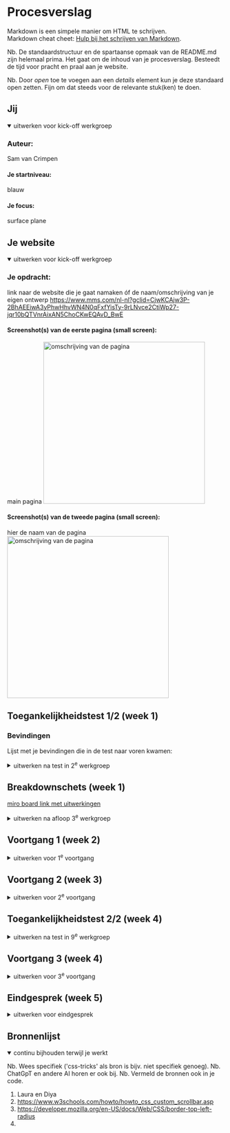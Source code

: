 # Procesverslag
Markdown is een simpele manier om HTML te schrijven.  
Markdown cheat cheet: [Hulp bij het schrijven van Markdown](https://github.com/adam-p/markdown-here/wiki/Markdown-Cheatsheet).

Nb. De standaardstructuur en de spartaanse opmaak van de README.md zijn helemaal prima. Het gaat om de inhoud van je procesverslag. Besteedt de tijd voor pracht en praal aan je website.

Nb. Door *open* toe te voegen aan een *details* element kun je deze standaard open zetten. Fijn om dat steeds voor de relevante stuk(ken) te doen.





## Jij

<details open>
  <summary>uitwerken voor kick-off werkgroep</summary>

  ### Auteur:
  Sam van Crimpen

  #### Je startniveau:
  blauw

  #### Je focus:
 surface plane
 
</details>





## Je website

<details open>
  <summary>uitwerken voor kick-off werkgroep</summary>

  ### Je opdracht:
  link naar de website die je gaat namaken óf de naam/omschrijving van je eigen ontwerp
  https://www.mms.com/nl-nl?gclid=CjwKCAjw3P-2BhAEEiwA3yPhwHhvWN4N0qFxfYisTy-9rLNvce2CtiWp27-jqr10bQTVnrAixAN5ChoCKwEQAvD_BwE

  #### Screenshot(s) van de eerste pagina (small screen): 
  main pagina
  <img src="readme-images/breakdownschets1.jpg" width="375px" alt="omschrijving van de pagina">

  #### Screenshot(s) van de tweede pagina (small screen):
  hier de naam van de pagina  
  <img src="readme-images/breakdownschets1.jpg" width="375px" alt="omschrijving van de pagina">
 
</details>



## Toegankelijkheidstest 1/2 (week 1)
  ### Bevindingen
  Lijst met je bevindingen die in de test naar voren kwamen:
<details>
  <summary>uitwerken na test in 2<sup>e</sup> werkgroep</summary>
de screenreader las METER&M'S in plaats van m&m's
door twee keer op de pijltjestoets te tikken, ging ie van vertellen over menu naar klikken op menu. ik weet niet of ik dit zelf handig zou vinden.
de screenreader beschreef de afbeelding voordat hij vertelede waar de knop naartoe zou leiden: ÄFBEELDING, HARTJES GEVULD MET RODE EN WITTE M&M'S
hij vertelde ook over een afbeelding die helemaal geen link was, hierdoor was er geen onderscheid te horen tussen een afbeeldingsknop en een normale afbeelding.
de "ontwerp je eigen m&m pagina" is ontbruikbaar voor mensen die een screenreader gebruiken.
er miste op de homepagina een aantal screenreader prompts.
er zit een bewegend element, die beweegt tijdens het scrollen(in ieder geval op de laptop versie) deze word per woord voorgelezen, een slechtziende krijgt dus geen volledige ervaring van wat er getoond word op het scherm.
sommige teksten waren in het engels
de plaatjes die geen knoppen zijn werden naarmate je verder op de pagina was steeds vervelender om mee te werken (item heeft geen primaire actie).
er werd niks in detail verteld over de afbeeldingen. "design verjaardagsmix" "design bruiloft mix" 
de knop stond elke keer aan de onderkant, je moest elke keer door meerdere teksten en afbeeldingen heenscrollen.
bij een carrousel menu ging de narrator steeds de vorige afbeelding uitleggen, daardoor wist ik niet meer waar ik was.
er was soms wel uitleg van wat er te zien was, :buisje m&m's, prijs 3,50/stuk
iets bestellen op een productpagina was eigenlijk praktisch onmogelijk, ik moest door heel veel dingen scrollen voordat ik de koopknop had gevonden.
er waren op de website steeds stukjes in het engels en in het nederlands.
alle knoppen en tekst werden apart verteld, je moest elke keer 3 keer doortikken voordat je bij de knop uitkwam
er was niet meteen duidelijk wat een knop was en wat niet, wat navigeren moeilijk maakt. 
je kan ook je eigen pakken smaenstellen, en de eigen kleur m&M kiezen. dit menu was ook weer lastig te bedienen.
"item heeft geen eigen functie"


</details>



## Breakdownschets (week 1)
<a href="https://miro.com/app/board/uXjVLdggZVo=/?share_link_id=460490364818">miro board link met uitwerkingen</a>
<details>
  <summary>uitwerken na afloop 3<sup>e</sup> werkgroep</summary>
  De 3e les heb ik bijgewoond zodat ik weer even een opfrisser kreeg over grid. Ik vond dit de voorgaande jaren lastig, dit dit was een waardevolle les om te volgen
  notities:
  in flexbox is het 1 dimentionaal, grid is 3dimentionaal. 
  deze les heb ik besteed aan het in ene grid plaatsen van mijn header en het verduidelijken van mijn eigen code zodat ik makkelijker en sneller kan werken. 

  ### de hele pagina: 
  <img src="readme-images/breakdownschets1.jpg" width="375px" alt="breakdown van de hele pagina">

  ### dynamisch deel (bijv menu): 
  <img src="readme-images/menu.jpg" width="375px" alt="breakdown van een dynamisch deel">

</details>





## Voortgang 1 (week 2)

<details>
  <summary>uitwerken voor 1<sup>e</sup> voortgang</summary>

  ### Stand van zaken
  hier dit ging goed & dit was lastig (neem ook screenshots op van delen van je website en code)
  ik had door mijn minor heel weinig tijd om wat neer te zetten voor deze eerste werkgroep.



  ### Agenda voor meeting
  samen met je groepje opstellen

  | student 1      | student 2          | student 3    | student 4        |
  | ---            | ---                | ---          | ---              |
  | dit bespreken  | en dit             | en ik dit    | en dan ik dat    |
  | en dat ook nog | dit als er tijd is | nog een punt | dit wil ik zeker |
  | ...            | ...                | ...          | ...              |


  ### Verslag van meeting
  hier na afloop snel de uitkomsten van de meeting vastleggen

  - punt 1
  - punt 2
  - nog een punt
  - ...

  a11y goede plek om accessibility info te vinden
  alistapart.com article now you see mee over hoe je dingen kan verbergen
  naar een andere pagina is een link
aria label voor iets onzichtbaars, bijvoorbeeld specifieke knop (shop now tshirts ipv shop now)
zorg dat de code is geschreven voor screenreader, tekst bovenaan etc etc
lijstje met social media is ook een nav 
mdn is altijd up to date voor html dingen!



</details>





## Voortgang 2 (week 3)

<details>
  <summary>uitwerken voor 2<sup>e</sup> voortgang</summary>

  ### Stand van zaken
  hier dit ging goed & dit was lastig (neem ook screenshots op van delen van je website en code)


  ### Agenda voor meeting
  samen met je groepje opstellen

  | student 1      | student 2          | student 3    | student 4        |
  | ---            | ---                | ---          | ---              |
  | dit bespreken  | en dit             | en ik dit    | en dan ik dat    |
  | en dat ook nog | dit als er tijd is | nog een punt | dit wil ik zeker |
  | ...            | ...                | ...          | ...              |


  ### Verslag van meeting
  hier na afloop snel de uitkomsten van de meeting vastleggen

  - punt 1
  - punt 2
  - nog een punt
- ...

</details>





## Toegankelijkheidstest 2/2 (week 4)

<details>
  <summary>uitwerken na test in 9<sup>e</sup> werkgroep</summary>

  ### Bevindingen
  Lijst met je bevindingen die in de test naar voren kwamen (geef ook aan wat er verbeterd is):

</details>





## Voortgang 3 (week 4)

<details>
  <summary>uitwerken voor 3<sup>e</sup> voortgang</summary>

  ### Stand van zaken
  hier dit ging goed & dit was lastig (neem ook screenshots op van delen van je website en code)
  zet placeholders als images voordat je er daadwerkelijke images in zet? 
  door flex komt een ul naast elkaar


  ### Agenda voor meeting
  samen met je groepje opstellen

  | student 1      | student 2          | student 3    | student 4        |
  | ---            | ---                | ---          | ---              |
  | dit bespreken  | en dit             | en ik dit    | en dan ik dat    |
  | en dat ook nog | dit als er tijd is | nog een punt | dit wil ik zeker |
  | ...            | ...                | ...          | ...              |


  ### Verslag van meeting
  hier na afloop snel de uitkomsten van de meeting vastleggen

  - punt 1
  - punt 2
  - nog een punt
  - ...

</details>





## Eindgesprek (week 5)

<details>
  <summary>uitwerken voor eindgesprek</summary>

  ### Je uitkomst - karakteristiek screenshots:
  <img src="readme-images/dummy-plaatje.jpg" width="375px" alt="uitomst opdracht 1">


  ### Dit ging goed/Heb ik geleerd: 
  Eigenlijk heb ik in een hele korte tijd een heleboel uitgevogeld. ik snap er nog steeds niet megaveel van, maar ik ben in ieder geval trots op hoe ver ik tot nu toe ben gekomen. ik heb geleerd hoe ik dingen beter kan opzoeken, en om door te zetten als iets niet meteen lukt. 
  ik had vorig jaar een irrationele angst voor het vak opgebouwd, naast dat ik niet lekker in mijn vel zat en daardoor geen energie in het vak kon steken.
  dit jaar deed ik dit vak tegelijk met mijn minor, wat ook veel energie kostte. 
  uiteindelijk heb ik in de vakantie voor de deadline heel veel wek kunnen verzetten en heb ik er veel uren ingestopt, hier ben ik ook trots op.


  <img src="readme-images/dummy-plaatje.jpg" width="375px" alt="top">


  ### Dit was lastig/Is niet gelukt:
  Korte omschrijving met plaatjes

  <img src="readme-images/dummy-plaatje.jpg" width="375px" alt="bummer">
</details>





## Bronnenlijst

<details open>
  <summary>continu bijhouden terwijl je werkt</summary>

  Nb. Wees specifiek ('css-tricks' als bron is bijv. niet specifiek genoeg). 
  Nb. ChatGpT en andere AI horen er ook bij.
  Nb. Vermeld de bronnen ook in je code.

  1. Laura en Diya
  2. https://www.w3schools.com/howto/howto_css_custom_scrollbar.asp
  3. https://developer.mozilla.org/en-US/docs/Web/CSS/border-top-left-radius
  4. 
</details>
